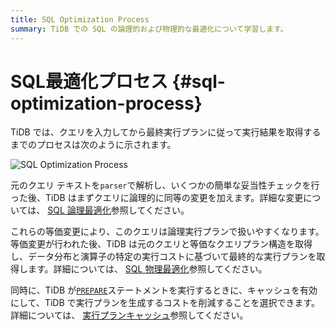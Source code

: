 ```yaml
---
title: SQL Optimization Process
summary: TiDB での SQL の論理的および物理的な最適化について学習します。
---
```


# SQL最適化プロセス {#sql-optimization-process}

TiDB では、クエリを入力してから最終実行プランに従って実行結果を取得するまでのプロセスは次のように示されます。

![SQL Optimization Process](https://docs-download.pingcap.com/media/images/docs/sql-optimization.png)

元のクエリ テキストを`parser`で解析し、いくつかの簡単な妥当性チェックを行った後、TiDB はまずクエリに論理的に同等の変更を加えます。詳細な変更については、 [SQL 論理最適化](/sql-logical-optimization.md)参照してください。

これらの等価変更により、このクエリは論理実行プランで扱いやすくなります。等価変更が行われた後、TiDB は元のクエリと等価なクエリプラン構造を取得し、データ分布と演算子の特定の実行コストに基づいて最終的な実行プランを取得します。詳細については、 [SQL 物理最適化](/sql-physical-optimization.md)参照してください。

同時に、TiDB が[`PREPARE`](/sql-statements/sql-statement-prepare.md)ステートメントを実行するときに、キャッシュを有効にして、TiDB で実行プランを生成するコストを削減することを選択できます。詳細については、 [実行プランキャッシュ](/sql-prepared-plan-cache.md)参照してください。

